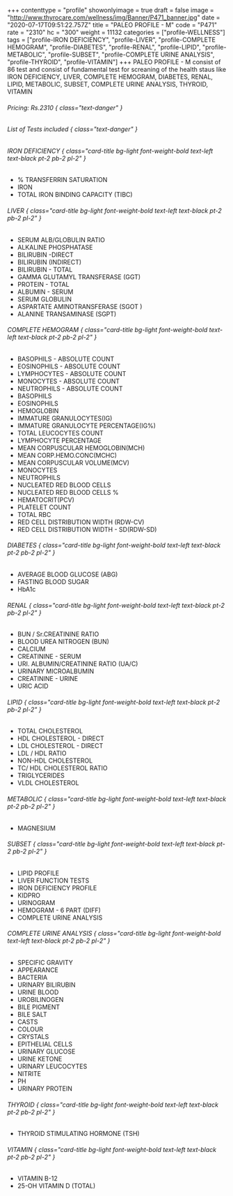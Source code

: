 +++
contenttype = "profile"
showonlyimage = true
draft = false
image = "http://www.thyrocare.com/wellness/img/Banner/P471_banner.jpg"
date = "2020-07-17T09:51:22.757Z"
title = "PALEO PROFILE - M"
code = "P471"
rate = "2310"
hc = "300"
weight = 11132
categories = ["profile-WELLNESS"]
tags = ["profile-IRON DEFICIENCY", "profile-LIVER", "profile-COMPLETE HEMOGRAM", "profile-DIABETES", "profile-RENAL", "profile-LIPID", "profile-METABOLIC", "profile-SUBSET", "profile-COMPLETE URINE ANALYSIS", "profile-THYROID", "profile-VITAMIN"]
+++
PALEO PROFILE - M consist of 86 test and consist of fundamental test for screaning of the health staus like IRON DEFICIENCY, LIVER, COMPLETE HEMOGRAM, DIABETES, RENAL, LIPID, METABOLIC, SUBSET, COMPLETE URINE ANALYSIS, THYROID, VITAMIN
<!--more-->
###### Pricing: Rs.2310 { class="text-danger" }

###### List of Tests included { class="text-danger" }

###### IRON DEFICIENCY { class="card-title bg-light font-weight-bold text-left text-black pt-2 pb-2 pl-2" } 
* % TRANSFERRIN SATURATION
* IRON
* TOTAL IRON BINDING CAPACITY (TIBC)
###### LIVER { class="card-title bg-light font-weight-bold text-left text-black pt-2 pb-2 pl-2" } 
* SERUM ALB/GLOBULIN RATIO
* ALKALINE PHOSPHATASE
* BILIRUBIN -DIRECT
* BILIRUBIN (INDIRECT)
* BILIRUBIN - TOTAL
* GAMMA GLUTAMYL TRANSFERASE (GGT)
* PROTEIN - TOTAL
* ALBUMIN - SERUM
* SERUM GLOBULIN
* ASPARTATE AMINOTRANSFERASE (SGOT )
* ALANINE TRANSAMINASE (SGPT)
###### COMPLETE HEMOGRAM { class="card-title bg-light font-weight-bold text-left text-black pt-2 pb-2 pl-2" } 
* BASOPHILS - ABSOLUTE COUNT
* EOSINOPHILS - ABSOLUTE COUNT
* LYMPHOCYTES - ABSOLUTE COUNT
* MONOCYTES - ABSOLUTE COUNT
* NEUTROPHILS - ABSOLUTE COUNT
* BASOPHILS
* EOSINOPHILS
* HEMOGLOBIN
* IMMATURE GRANULOCYTES(IG)
* IMMATURE GRANULOCYTE PERCENTAGE(IG%)
* TOTAL LEUCOCYTES COUNT
* LYMPHOCYTE PERCENTAGE
* MEAN CORPUSCULAR HEMOGLOBIN(MCH)
* MEAN CORP.HEMO.CONC(MCHC)
* MEAN CORPUSCULAR VOLUME(MCV)
* MONOCYTES
* NEUTROPHILS
* NUCLEATED RED BLOOD CELLS
* NUCLEATED RED BLOOD CELLS %
* HEMATOCRIT(PCV)
* PLATELET COUNT
* TOTAL RBC
* RED CELL DISTRIBUTION WIDTH (RDW-CV)
* RED CELL DISTRIBUTION WIDTH - SD(RDW-SD)
###### DIABETES { class="card-title bg-light font-weight-bold text-left text-black pt-2 pb-2 pl-2" } 
* AVERAGE BLOOD GLUCOSE (ABG)
* FASTING BLOOD SUGAR
* HbA1c
###### RENAL { class="card-title bg-light font-weight-bold text-left text-black pt-2 pb-2 pl-2" } 
* BUN / Sr.CREATININE RATIO
* BLOOD UREA NITROGEN (BUN)
* CALCIUM
* CREATININE - SERUM
* URI. ALBUMIN/CREATININE RATIO (UA/C)
* URINARY MICROALBUMIN
* CREATININE - URINE
* URIC ACID
###### LIPID { class="card-title bg-light font-weight-bold text-left text-black pt-2 pb-2 pl-2" } 
* TOTAL CHOLESTEROL
* HDL CHOLESTEROL - DIRECT
* LDL CHOLESTEROL - DIRECT
* LDL / HDL RATIO
* NON-HDL CHOLESTEROL
* TC/ HDL CHOLESTEROL RATIO
* TRIGLYCERIDES
* VLDL CHOLESTEROL
###### METABOLIC { class="card-title bg-light font-weight-bold text-left text-black pt-2 pb-2 pl-2" } 
* MAGNESIUM
###### SUBSET { class="card-title bg-light font-weight-bold text-left text-black pt-2 pb-2 pl-2" } 
* LIPID PROFILE
* LIVER FUNCTION TESTS
* IRON DEFICIENCY PROFILE
* KIDPRO
* URINOGRAM
* HEMOGRAM - 6 PART (DIFF)
* COMPLETE URINE ANALYSIS
###### COMPLETE URINE ANALYSIS { class="card-title bg-light font-weight-bold text-left text-black pt-2 pb-2 pl-2" } 
* SPECIFIC GRAVITY
* APPEARANCE
* BACTERIA
* URINARY BILIRUBIN
* URINE BLOOD
* UROBILINOGEN
* BILE PIGMENT
* BILE SALT
* CASTS
* COLOUR
* CRYSTALS
* EPITHELIAL CELLS
* URINARY GLUCOSE
* URINE KETONE
* URINARY LEUCOCYTES
* NITRITE
* PH
* URINARY PROTEIN
###### THYROID { class="card-title bg-light font-weight-bold text-left text-black pt-2 pb-2 pl-2" } 
* THYROID STIMULATING HORMONE (TSH)
###### VITAMIN { class="card-title bg-light font-weight-bold text-left text-black pt-2 pb-2 pl-2" } 
* VITAMIN B-12
* 25-OH VITAMIN D (TOTAL)
